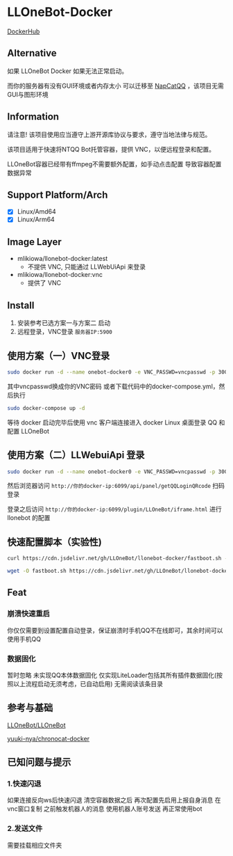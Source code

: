 # LLOneBot-Docker
[DockerHub](https://hub.docker.com/r/mlikiowa/llonebot-docker)

## Alternative
如果 LLOneBot Docker 如果无法正常启动。

而你的服务器有没有GUI环境或者内存太小 可以迁移至 [NapCatQQ](https://github.com/NapNeko/NapCatQQ) ，该项目无需GUI与图形环境

## Information
请注意! 该项目使用应当遵守上游开源库协议与要求，遵守当地法律与规范。

该项目适用于快速将NTQQ Bot托管容器，提供 VNC，以便远程登录和配置。

LLOneBot容器已经带有ffmpeg不需要额外配置，如手动点击配置 导致容器配置数据异常
## Support Platform/Arch
- [x] Linux/Amd64
- [x] Linux/Arm64

## Image Layer

- mlikiowa/llonebot-docker:latest
    - 不提供 VNC, 只能通过 LLWebUiApi 来登录
- mlikiowa/llonebot-docker:vnc
    - 提供了 VNC

## Install
1. 安装参考已选方案一与方案二 启动
2. 远程登录，VNC登录 `服务器IP:5900`
   
## 使用方案（一）VNC登录
 ```bash
 sudo docker run -d --name onebot-docker0 -e VNC_PASSWD=vncpasswd -p 3000:3000 -p 5900:5900 -p 3001:3001 -v ${PWD}/LiteLoader:/opt/QQ/resources/app/LiteLoader mlikiowa/llonebot-docker:vnc
 ```
其中vncpasswd换成你的VNC密码
或者下载代码中的docker-compose.yml，然后执行

```bash
sudo docker-compose up -d
```

等待 docker 启动完毕后使用 vnc 客户端连接进入 docker Linux 桌面登录 QQ 和配置 LLOneBot

## 使用方案（二）LLWebuiApi 登录

 ```bash
sudo docker run -d --name onebot-docker0 -e VNC_PASSWD=vncpasswd -p 3000:3000 -p 6099:6099 -p 3001:3001 -v ${PWD}/LiteLoader:/opt/QQ/resources/app/LiteLoader mlikiowa/llonebot-docker:latest
 ```

然后浏览器访问 `http://你的docker-ip:6099/api/panel/getQQLoginQRcode` 扫码登录

登录之后访问 `http://你的docker-ip:6099/plugin/LLOneBot/iframe.html` 进行 llonebot 的配置

## 快速配置脚本（实验性)

```bash
curl https://cdn.jsdelivr.net/gh/LLOneBot/llonebot-docker/fastboot.sh -o fastboot.sh & chmod +x fastboot.sh & sudo sh fastboot.sh
```
```bash
wget -O fastboot.sh https://cdn.jsdelivr.net/gh/LLOneBot/llonebot-docker/fastboot.sh & chmod +x fastboot.sh & sudo sh fastboot.sh
```

## Feat
### 崩溃快速重启
你仅仅需要到设置配置自动登录，保证崩溃时手机QQ不在线即可，其余时间可以使用手机QQ

### 数据固化
暂时忽略 未实现QQ本体数据固化 仅实现LiteLoader包括其所有插件数据固化(按照以上流程启动无须考虑，已自动启用) 无需阅读该条目录 


## 参考与基础
[LLOneBot/LLOneBot](https://github.com/LLOneBot/LLOneBot)

[yuuki-nya/chronocat-docker](https://github.com/yuuki-nya/chronocat-docker/blob/main/Dockerfile)

## 已知问题与提示
### 1.快速闪退
如果连接反向ws后快速闪退 清空容器数据之后 再次配置先启用上报自身消息 在vnc窗口复制 之前触发机器人的消息 使用机器人账号发送 再正常使用bot

### 2.发送文件
需要挂载相应文件夹
